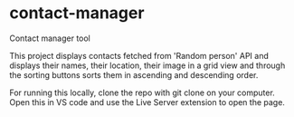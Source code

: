 # contact-manager
Contact manager tool 


This project displays contacts fetched from 'Random person' API and displays their names, their location, their image in a grid view and through the sorting buttons sorts them in ascending and descending order. 

For running this locally, clone the repo with git clone on your computer. Open this in VS code and use the Live Server extension to open the page.